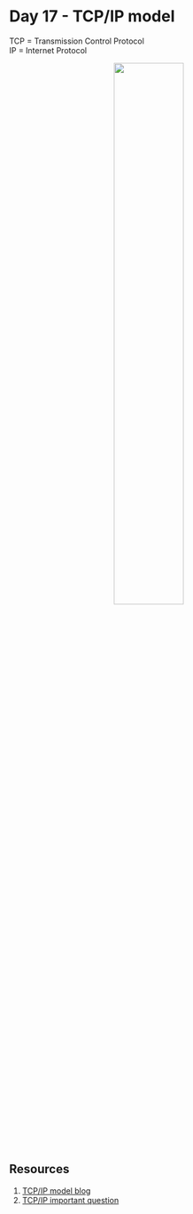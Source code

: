 # Day 17 - TCP/IP model
TCP = Transmission Control Protocol<br>
IP = Internet Protocol

<p align="center">
  <img src="https://github.com/dubeyshubham786/90daysofdevops/blob/main/images/TCP%20model.png" width="50%" height="50%"/>
  </p>








## Resources
1. <a href="https://www.geeksforgeeks.org/tcp-ip-model/">TCP/IP model blog</a>
2. <a href="https://www.youtube.com/watch?v=AkdFLrOaZm8&list=PLspGXahxbrNzu9wkgUeQtkSOTxHwE-ii3&index=2&ab_channel=AroraEducator">TCP/IP important question</a>




